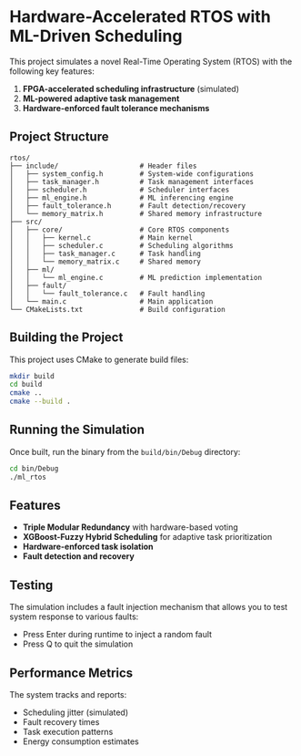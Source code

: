 # Hardware-Accelerated RTOS with ML-Driven Scheduling

This project simulates a novel Real-Time Operating System (RTOS) with the following key features:

1. **FPGA-accelerated scheduling infrastructure** (simulated)
2. **ML-powered adaptive task management**
3. **Hardware-enforced fault tolerance mechanisms**

## Project Structure

```
rtos/
├── include/                    # Header files
│   ├── system_config.h         # System-wide configurations
│   ├── task_manager.h          # Task management interfaces
│   ├── scheduler.h             # Scheduler interfaces
│   ├── ml_engine.h             # ML inferencing engine
│   ├── fault_tolerance.h       # Fault detection/recovery
│   └── memory_matrix.h         # Shared memory infrastructure
├── src/
│   ├── core/                   # Core RTOS components
│   │   ├── kernel.c            # Main kernel
│   │   ├── scheduler.c         # Scheduling algorithms
│   │   ├── task_manager.c      # Task handling
│   │   └── memory_matrix.c     # Shared memory
│   ├── ml/
│   │   └── ml_engine.c         # ML prediction implementation
│   ├── fault/
│   │   └── fault_tolerance.c   # Fault handling
│   └── main.c                  # Main application
└── CMakeLists.txt              # Build configuration
```

## Building the Project

This project uses CMake to generate build files:

```bash
mkdir build
cd build
cmake ..
cmake --build .
```

## Running the Simulation

Once built, run the binary from the `build/bin/Debug` directory:

```bash
cd bin/Debug
./ml_rtos
```

## Features

- **Triple Modular Redundancy** with hardware-based voting
- **XGBoost-Fuzzy Hybrid Scheduling** for adaptive task prioritization
- **Hardware-enforced task isolation**
- **Fault detection and recovery**

## Testing

The simulation includes a fault injection mechanism that allows you to test system response to various faults:

- Press Enter during runtime to inject a random fault
- Press Q to quit the simulation

## Performance Metrics

The system tracks and reports:

- Scheduling jitter (simulated)
- Fault recovery times
- Task execution patterns
- Energy consumption estimates
